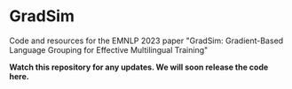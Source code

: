 # GradSim
Code and resources for the EMNLP 2023 paper "GradSim: Gradient-Based Language Grouping for Effective Multilingual Training"

**Watch this repository for any updates. We will soon release the code here.**
